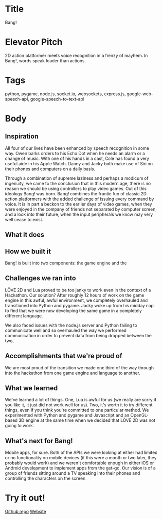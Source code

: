 # Title
Bang!

# Elevator Pitch
2D action platformer meets voice recognition in a frenzy of mayhem. In Bang!, words speak louder than actions.

# Tags
python, pygame, node.js, socket.io, websockets, express.js, google-web-speech-api, google-speech-to-text-api

# Body
## Inspiration
All four of our lives have been enhanced by speech recognition in some way. Owen barks orders to his Echo Dot when he needs an alarm or a change of music. With one of his hands in a cast, Cole has found a very useful aide in his Apple Watch. Danny and Jacky both make use of Siri on their phones and computers on a daily basis.

Through a combination of supreme laziness and perhaps a modicum of ingenuity, we came to the conclusion that in this modern age, there is no reason we should be using controllers to play video games. Out of this ideology Bang! was born. Bang! combines the frantic fun of classic 2D action platformers with the added challenge of issuing every command by voice. It is in part a beckon to the earlier days of video games, when they were enjoyed in the company of friends not separated by computer screen, and a look into their future, when the input peripherals we know may very well cease to exist.
## What it does

## How we built it
Bang! is built into two components: the game engine and the

## Challenges we ran into
LÖVE 2D and Lua proved to be too janky to work even in the context of a Hackathon. Our solution? After roughly 12 hours of work on the game engine in this awful, awful environment, we completely overhauled and transitioned into Python and pygame. Jacky woke up from his midday nap to find that we were now developing the same game in a completely different language.

We also faced issues with the node.js server and Python failing to communicate well and so overhauled the way we performed communication in order to prevent data from being dropped between the two.
## Accomplishments that we're proud of
We are most proud of the transition we made one third of the way through into the hackathon from one game engine and language to another.

## What we learned
We've learned a lot of things. One, Lua is awful for us (we really are sorry if you like it, it just did not work well for us). Two, it's worth it to try different things, even if you think you're committed to one particular method. We experimented with Python and pygame and Javascript and an OpenGL-based 3D engine at the same time when we decided that LÖVE 2D was not going to work.
## What's next for Bang!
Mobile apps, for sure. Both of the APIs we were looking at either had limited or no functionality on mobile devices (if this were a month or two later, they probably would work) and we weren't comfortable enough in either iOS or Android development to implement apps from the get-go. Our vision is of a group of friends sitting around a TV speaking into their phones and controlling the characters on the screen.

# Try it out!
[Github repo](https://github.com/grenmester/bang)
[Website](https://bang-ga.me)
